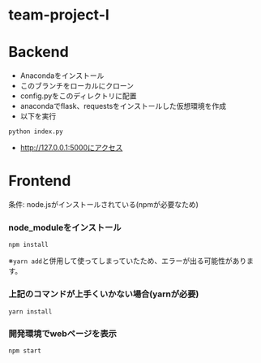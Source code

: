 # team-project-l

# Backend
- Anacondaをインストール
- このブランチをローカルにクローン
- config.pyをこのディレクトリに配置
- anacondaでflask、requestsをインストールした仮想環境を作成
- 以下を実行
```
python index.py
```
- http://127.0.0.1:5000にアクセス

# Frontend
条件: node.jsがインストールされている(npmが必要なため)

### node_moduleをインストール
```
npm install
```
※`yarn add`と併用して使ってしまっていたため、エラーが出る可能性があります。
### 上記のコマンドが上手くいかない場合(yarnが必要)
```
yarn install
```

### 開発環境でwebページを表示
```
npm start
```
